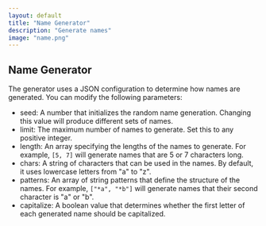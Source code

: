 ```yaml
---
layout: default
title: "Name Generator"
description: "Generate names"
image: "name.png"
---
```


## Name Generator

The generator uses a JSON configuration to determine how names are generated. You can modify the following parameters:
   - seed: A number that initializes the random name generation. Changing this value will produce different sets of names.
   - limit: The maximum number of names to generate. Set this to any positive integer.
   - length: An array specifying the lengths of the names to generate. For example, `[5, 7]` will generate names that are 5 or 7 characters long.
   - chars: A string of characters that can be used in the names. By default, it uses lowercase letters from "a" to "z".
   - patterns: An array of string patterns that define the structure of the names. For example, `["*a", "*b"]` will generate names that their second character is "a" or "b".
   - capitalize: A boolean value that determines whether the first letter of each generated name should be capitalized.

<div id="editor"></div>
<div id="result" class="info-result"></div>

<script src="./js/highlighter.js"></script>
<script src="./js/core_editor.js"></script>

<script>
"use strict";

const editor = new CoreEditor("#editor", { highlight: true , lang: "js" , value: `{
  "seed": 0,
  "limit": 16,
  "length": [5],
  "patterns": [],
  "capitalize": true
}` });

const generate_names = ({
  seed = Date.now(),
  limit = 10,
  length = [5],
  chars = "abcdefghijklmnopqrstuvwxyz",
  patterns = [],
  capitalize = true
  }) => {

  if (chars.length==0) chars = "abcdefghijklmnopqrstuvwxyz";

  const mulberry32 = (a) => {
    return () => {
      var t = a += 0x6D2B79F5;
      t = Math.imul(t^t>>>15,t|1);
      t ^= t+Math.imul(t^t>>>7,t|61);
      return ((t^t>>>14)>>>0)/4294967296;
    }
  }

  const pairs = {
    a: "bcdflmnprstvxz",
    b: "aeiloruy",
    c: "aehiou",
    d: "aeiloruy",
    e: "bcdghklmnprstvxz",
    f: "aeiloruy",
    g: "aeiloruy",
    h: "aeiou",
    i: "bcdghklmnprstvxz",
    j: "aeiou",
    k: "aeiloruy",
    l: "aeiou",
    m: "aeiloruy",
    n: "aeiloruy",
    o: "bcdflmnprstvxz",
    p: "aeiloruy",
    q: "u",
    r: "aeiou",
    s: "aeiloruy",
    t: "aeiloruy",
    u: "bcdghklmnprstvxz",
    v: "aeioruy",
    w: "aeiou",
    x: "aeiou",
    y: "aeiou",
    z: "aeiou"
  };
  const npairs = Object.fromEntries(
    [...chars].map(char=>[char,pairs[char]]).filter(([c,v])=>v!=undefined)
  );

  const rand = mulberry32(seed);
  const lengths = Array.isArray(length)?length:[length];

  const next_char = (last) => {
    const next = npairs[last]||chars;
    return next[Math.floor(rand()*next.length)];
  }

  const generate_name = (pattern) => {
    let name = "";
    const pattern_length = pattern.length;
    const target_length = lengths[Math.floor(rand()*lengths.length)];
    for (let i=0;i<pattern_length;i++) {
      const char = pattern[i];
      if (char=="*") {
        name += next_char(name[name.length-1]||null);
      } else {
        name += char;
      }
    }
    while (name.length<target_length) {
      name += next_char(name[name.length-1]||null);
    }
    return name;
  }
  const names = [];
  for (let i=0;i<limit;i++) {
    let pattern = null;
    if (patterns.length>0) {
      pattern = patterns[Math.floor(rand()*patterns.length)];
    } else {
      pattern = "*".repeat(lengths[Math.floor(rand()*lengths.length)]);
    }
    let name = generate_name(pattern);
    if (capitalize) name = name.charAt(0).toUpperCase()+name.slice(1);
    names.push(name);
  }
  return names;
}

const update = () => {
  const val = editor.textarea.value;
  try {
    const names = generate_names(JSON.parse(val));
    result.innerText = names.join(",\n");
  } catch (err) {
    result.innerText = "Error: "+err.toString();
  }
}
  
editor.textarea.addEventListener("input",() => {
  update();
});
update();

</script>
